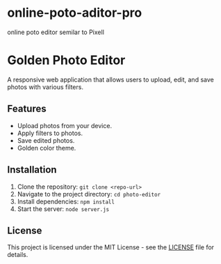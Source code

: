 # online-poto-aditor-pro
online poto editor semilar to Pixell
# Golden Photo Editor

A responsive web application that allows users to upload, edit, and save photos with various filters.

## Features

- Upload photos from your device.
- Apply filters to photos.
- Save edited photos.
- Golden color theme.

## Installation

1. Clone the repository: `git clone <repo-url>`
2. Navigate to the project directory: `cd photo-editor`
3. Install dependencies: `npm install`
4. Start the server: `node server.js`

## License

This project is licensed under the MIT License - see the [LICENSE](LICENSE) file for details.
